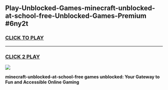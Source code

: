 
## Play-Unblocked-Games-minecraft-unblocked-at-school-free-Unblocked-Games-Premium #6ny2t
<h3>
<a href="https://premium.freeplayer.one?title=minecraft-unblocked-at-school-free&ref=12M">CLICK TO PLAY</a></h3>
<hr>

<h3>
<a href="https://premium.freeplayer.one?title=minecraft-unblocked-at-school-free&ref=12M">CLICK 2 PLAY</a>
  
</h3>

<a href="https://premium.freeplayer.one?title=minecraft-unblocked-at-school-free&ref=12M"><img src="https://clearcache.store/games.png"></a>


**minecraft-unblocked-at-school-free games unblocked: Your Gateway to Fun and Accessible Online Gaming**
